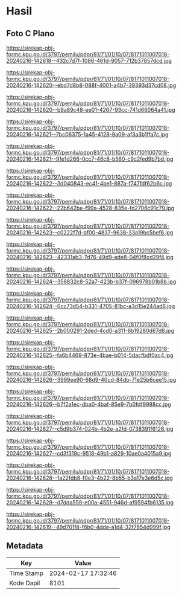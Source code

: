 # Hasil

## Foto C Plano

https://sirekap-obj-formc.kpu.go.id/3797/pemilu/pdpr/81/71/01/10/07/8171011007018-20240216-142618--432c7d7f-1086-461d-9057-712b37857dcd.jpg

https://sirekap-obj-formc.kpu.go.id/3797/pemilu/pdpr/81/71/01/10/07/8171011007018-20240216-142620--ebd7d8b8-088f-4001-a4b7-39393d37cd08.jpg

https://sirekap-obj-formc.kpu.go.id/3797/pemilu/pdpr/81/71/01/10/07/8171011007018-20240216-142620--b9a89c48-ee01-4267-93cc-741d66064a41.jpg

https://sirekap-obj-formc.kpu.go.id/3797/pemilu/pdpr/81/71/01/10/07/8171011007018-20240216-142621--7bc06375-1a45-4128-9a09-af3a3b1ffa7c.jpg

https://sirekap-obj-formc.kpu.go.id/3797/pemilu/pdpr/81/71/01/10/07/8171011007018-20240216-142621--91e1d266-0cc7-46c8-b560-c9c2fed9b7bd.jpg

https://sirekap-obj-formc.kpu.go.id/3797/pemilu/pdpr/81/71/01/10/07/8171011007018-20240216-142622--3d040843-ec41-4be1-887a-f747fdf62b6c.jpg

https://sirekap-obj-formc.kpu.go.id/3797/pemilu/pdpr/81/71/01/10/07/8171011007018-20240216-142622--22b642be-f99a-4528-835e-fd2706c91c79.jpg

https://sirekap-obj-formc.kpu.go.id/3797/pemilu/pdpr/81/71/01/10/07/8171011007018-20240216-142623--c0222f7d-bf00-4837-9638-33a19bc5bef6.jpg

https://sirekap-obj-formc.kpu.go.id/3797/pemilu/pdpr/81/71/01/10/07/8171011007018-20240216-142623--42331ab3-7d76-49d9-ade8-04f0f8cd29f4.jpg

https://sirekap-obj-formc.kpu.go.id/3797/pemilu/pdpr/81/71/01/10/07/8171011007018-20240216-142624--358832c8-52a7-423b-b37f-096978b01b8b.jpg

https://sirekap-obj-formc.kpu.go.id/3797/pemilu/pdpr/81/71/01/10/07/8171011007018-20240216-142624--0cc73d54-b331-4705-81bc-a3d15e244ad6.jpg

https://sirekap-obj-formc.kpu.go.id/3797/pemilu/pdpr/81/71/01/10/07/8171011007018-20240216-142625--2b000291-2ded-4cd0-a311-6b19280d67d8.jpg

https://sirekap-obj-formc.kpu.go.id/3797/pemilu/pdpr/81/71/01/10/07/8171011007018-20240216-142625--fa6b4469-873e-4bae-b014-5dacfbdf0ac4.jpg

https://sirekap-obj-formc.kpu.go.id/3797/pemilu/pdpr/81/71/01/10/07/8171011007018-20240216-142626--3999ee90-68d9-40cd-84db-71e25b6cee15.jpg

https://sirekap-obj-formc.kpu.go.id/3797/pemilu/pdpr/81/71/01/10/07/8171011007018-20240216-142626--b7f2a1ec-dba0-4baf-85e9-7b0fdf9988cc.jpg

https://sirekap-obj-formc.kpu.go.id/3797/pemilu/pdpr/81/71/01/10/07/8171011007018-20240216-142627--c5d9b374-024b-4b2e-a2fd-0738391f6126.jpg

https://sirekap-obj-formc.kpu.go.id/3797/pemilu/pdpr/81/71/01/10/07/8171011007018-20240216-142627--cd3f319c-9518-49b1-a829-10ae0a4015a9.jpg

https://sirekap-obj-formc.kpu.go.id/3797/pemilu/pdpr/81/71/01/10/07/8171011007018-20240216-142628--1a22fdb8-f0e3-4b22-8b55-b3a17e3e6d5c.jpg

https://sirekap-obj-formc.kpu.go.id/3797/pemilu/pdpr/81/71/01/10/07/8171011007018-20240216-142628--d7dda559-e00a-4551-946d-af9594fb6135.jpg

https://sirekap-obj-formc.kpu.go.id/3797/pemilu/pdpr/81/71/01/10/07/8171011007018-20240216-142619--49d701f4-f6b0-4dda-a1d4-32f7854d999f.jpg


## Metadata

| Key        | Value               |
| ---------- | ------------------- |
| Time Stamp | 2024-02-17 17:32:46 |
| Kode Dapil | 8101                |



